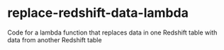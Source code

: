 # replace-redshift-data-lambda
Code for a lambda function that replaces data in one Redshift table with data from another Redshift table
